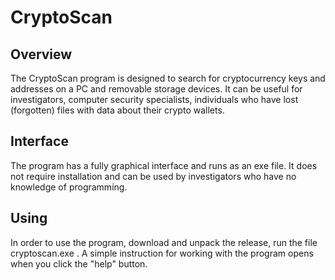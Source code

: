 # CryptoScan 

## Overview
The CryptoScan program is designed to search for cryptocurrency keys and addresses on a PC and removable storage devices. 
It can be useful for investigators, computer security specialists, individuals who have lost (forgotten) files with data about their crypto wallets.

## Interface
The program has a fully graphical interface and runs as an exe file. It does not require installation and can be used by investigators who have no knowledge of programming.

## Using
In order to use the program, download and unpack the release, run the file cryptoscan.exe . A simple instruction for working with the program opens when you click the "help" button.
